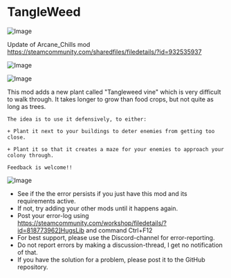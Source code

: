 # TangleWeed

![Image](https://i.imgur.com/buuPQel.png)

Update of Arcane_Chills mod
https://steamcommunity.com/sharedfiles/filedetails/?id=932535937

![Image](https://i.imgur.com/pufA0kM.png)

	
![Image](https://i.imgur.com/Z4GOv8H.png)


This mod adds a new plant called "Tangleweed vine" which is very difficult to walk through.  It takes longer to grow than food crops, but not quite as long as trees.

    The idea is to use it defensively, to either:

    + Plant it next to your buildings to deter enemies from getting too close.

    + Plant it so that it creates a maze for your enemies to approach your colony through.

    Feedback is welcome!!


![Image](https://i.imgur.com/PwoNOj4.png)



-  See if the the error persists if you just have this mod and its requirements active.
-  If not, try adding your other mods until it happens again.
-  Post your error-log using https://steamcommunity.com/workshop/filedetails/?id=818773962]HugsLib and command Ctrl+F12
-  For best support, please use the Discord-channel for error-reporting.
-  Do not report errors by making a discussion-thread, I get no notification of that.
-  If you have the solution for a problem, please post it to the GitHub repository.




